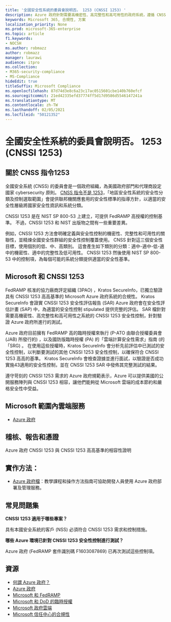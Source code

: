 ```yaml
---
title: '全國安全性系統的委員會說明否。 1253 (CNSSI 1253) '
description: Azure 政府針對需要高機密性、高完整性和高可用性的政府系統，遵循 CNSSI 1253 的安全性控制。
keywords: Microsoft 365, 合規性, 方案
localization_priority: None
ms.prod: microsoft-365-enterprise
ms.topic: article
f1.keywords:
- NOCSH
ms.author: robmazz
author: robmazz
manager: laurawi
audience: itpro
ms.collection:
- M365-security-compliance
- MS-Compliance
hideEdit: true
titleSuffix: Microsoft Compliance
ms.openlocfilehash: 87d74d3e8c6a23c17ac0515601cbe140b760efcf
ms.sourcegitcommit: 21ed42335efd37774ff5d17d9586d5546147241a
ms.translationtype: MT
ms.contentlocale: zh-TW
ms.lasthandoff: 02/05/2021
ms.locfileid: "50121352"
---
```

# <a name="committee-on-national-security-systems-instruction-no-1253-cnssi-1253"></a>全國安全性系統的委員會說明否。 1253 (CNSSI 1253) 

## <a name="about-cnss-instruction-1253"></a>關於 CNSS 指令1253

全國安全系統 (CNSS) 的委員會是一個政府組織，為美國政府部門和代理商設定國家 cybersecurity 原則。 [CNSS 指令不是 1253](https://www.dss.mil/Portals/69/documents/io/rmf/CNSSI_No1253.pdf)，「地區安全性系統的安全性分類及控制選取範圍」會提供聯邦機關應套用的安全性標準的指導方針，以適當的安全性層級將國家安全性資訊和系統分類。  
  
CNSSI 1253 是在 NIST SP 800-53 上建立，可提供 FedRAMP 高授權的控制基準。 不過，CNSSI 1253 和 NIST 出版物之間有一些重要差異。  
  
例如，CNSSI 1253 方法會明確定義與安全性控制的機密性、完整性和可用性的關聯性，並精煉全國安全性群組的安全性控制覆蓋使用。 CNSS 針對這三個安全性目標，使用個別的低、中、高類別。 這會產生如下類別的分類：適中-適中-低-適中的機密性、適中的完整性及低可用性。 CNSSI 1253 然後使用 NIST SP 800-53 中的控制項，為每個可能的系統分類提供適當的安全性基準。

## <a name="microsoft-and-cnssi-1253"></a>Microsoft 和 CNSSI 1253

FedRAMP 核准的協力廠商評定組織 (3PAO) ，Kratos SecureInfo，已獨立驗證具有 CNSSI 1253 高高基準的 Microsoft Azure 政府系統的合規性。 Kratos SecureInfo 會證實 CNSSI 1253 安全性評估報告 (SAR) Azure 政府會在安全性評估計畫 (SAP) 中，為適當的安全性控制 stipulated 提供完整的評估。 SAR 檔針對需要高機密性、高完整性和高可用性之系統的 CNSSI 1253 安全性控制，針對驗證 Azure 政府所進行的測試。  
  
Azure 政府目前擁有 FedRAMP 高的臨時授權來執行 (P-ATO 由聯合授權委員會 (JAB) 所發行的) ，以及國防版臨時授權 (PA) 的「雲端計算安全性需求」指南 (的「SRG) 。 在使用這些授權時，Kratos SecureInfo 會分析先前評估中已測試的安全性控制，以判斷要測試的其他 CNSSI 1253 安全性控制，以確保符合 CNSSI 1253 高高的基準。 Kratos SecureInfo 會檢查證據並進行面試，以驗證是否成功實施43適用的安全性控制，並在 CNSSI 1253 SAR 中發佈其完整測試的結果。  
  
遵守苛刻的 CNSSI 1253 需求的 Azure 政府規範表示，Azure 可以提供美國的公開服務陣列與 CNSSI 1253 相容，讓他們能夠從 Microsoft 雲端的成本節約和嚴格安全性中受益。

## <a name="microsoft-in-scope-cloud-services"></a>Microsoft 範圍內雲端服務

- [Azure 政府](https://aka.ms/AzureCompliance)

## <a name="audits-reports-and-certificates"></a>稽核、報告和憑證

Azure 政府 CNSSI 1253 與 CNSSI 1253 高高基準的相容性證明

## <a name="how-to-implement"></a>實作方法：

- [Azure 政府檔](/azure/azure-government/)：教學課程和操作方法指南可協助開發人員使用 Azure 政府部署及管理服務。

## <a name="frequently-asked-questions"></a>常見問題集

**CNSSI 1253 適用于哪些專案？**

具有本國安全系統的客戶 (NSS) 必須符合 CNSSI 1253 需求和控制措施。

**哪些 Azure 環境已針對 CNSSI 1253 安全性控制進行測試？**

Azure 政府 (FedRAMP 套件識別碼 F1603087869) 已再次測試這些控制項。

## <a name="resources"></a>資源

- [何謂 Azure 政府？](/azure/azure-government/documentation-government-welcome)
- [Azure 政府](https://aka.ms/Azure-Government)
- [Microsoft 和 FedRAMP](offering-fedramp.md)
- [Microsoft 和 DoD 的臨時授權](offering-DoD-DISA-L2-L4-L5.md)
- [Microsoft 政府雲端](https://www.microsoft.com/enterprise/government)
- [Microsoft 信任中心的合規性](https://www.microsoft.com/trust-center/compliance/compliance-overview)
